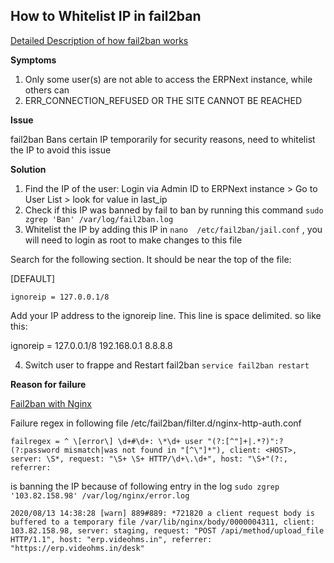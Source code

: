 ## How to Whitelist IP in fail2ban

[Detailed Description of how fail2ban works](https://www.digitalocean.com/community/tutorials/how-fail2ban-works-to-protect-services-on-a-linux-server)

**Symptoms**

1. Only some user(s) are not able to access the ERPNext instance, while others can
2. ERR_CONNECTION_REFUSED OR THE SITE CANNOT BE REACHED

**Issue**

fail2ban Bans certain IP temporarily for security reasons, need to whitelist the IP to avoid this issue

**Solution**

1. Find the IP of the user: Login via Admin ID to ERPNext instance > Go to User List > look for value in last_ip
1. Check if this IP was banned by fail to ban by running this command `sudo zgrep 'Ban' /var/log/fail2ban.log`
1. Whitelist the IP by adding this IP in `nano  /etc/fail2ban/jail.conf` , you will need to login as root to make changes to this file

Search for the following section.  It should be near the top of the file:

[DEFAULT]

`ignoreip = 127.0.0.1/8`

Add your IP address to the ignoreip line.  This line is space delimited.  so like this:

ignoreip = 127.0.0.1/8 192.168.0.1 8.8.8.8

4. Switch user to frappe and Restart fail2ban `service fail2ban restart`


**Reason for failure**

[Fail2ban with Nginx](https://www.digitalocean.com/community/tutorials/how-to-protect-an-nginx-server-with-fail2ban-on-ubuntu-14-04)

Failure regex in following file /etc/fail2ban/filter.d/nginx-http-auth.conf

`failregex = ^ \[error\] \d+#\d+: \*\d+ user "(?:[^"]+|.*?)":? (?:password mismatch|was not found in "[^\"]*"), client: <HOST>, server: \S*, request: "\S+ \S+ HTTP/\d+\.\d+", host: "\S+"(?:, referrer:`

is banning the IP because of following entry in the log `sudo zgrep '103.82.158.98' /var/log/nginx/error.log`

`2020/08/13 14:38:28 [warn] 889#889: *721820 a client request body is buffered to a temporary file /var/lib/nginx/body/0000004311, client: 103.82.158.98, server: staging, request: "POST /api/method/upload_file HTTP/1.1", host: "erp.videohms.in", referrer: "https://erp.videohms.in/desk"`
